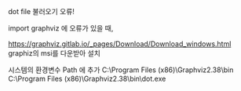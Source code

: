 dot file 불러오기 오류!

import graphviz 에 오류가 있을 때,

<https://graphviz.gitlab.io/_pages/Download/Download_windows.html>
graphiz의 msi를 다운받아 설치



시스템의 환경변수 Path 에 추가
C:\Program Files (x86)\Graphviz2.38\bin
C:\Program Files (x86)\Graphviz2.38\bin\dot.exe
